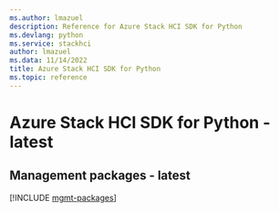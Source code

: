 ```yaml
---
ms.author: lmazuel
description: Reference for Azure Stack HCI SDK for Python
ms.devlang: python
ms.service: stackhci
author: lmazuel
ms.data: 11/14/2022
title: Azure Stack HCI SDK for Python
ms.topic: reference
---
```

# Azure Stack HCI SDK for Python - latest

## Management packages - latest
[!INCLUDE [mgmt-packages](stack-hci-mgmt-index.md)]